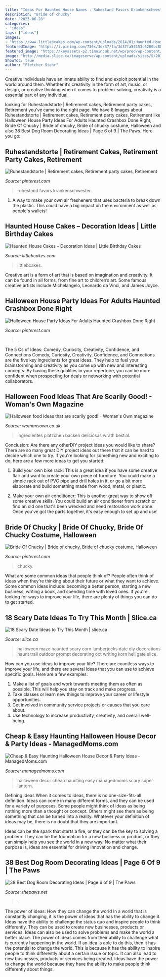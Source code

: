 ```yaml
---
title: "Ideas For Haunted House Names : Ruhestand Favors Krankenschwester"
description: "Bride of chucky"
date: "2023-06-28"
categories:
- "ideas"
tags: ["ideas"]
images:
- "https://www.littlebcakes.com/wp-content/uploads/2014/01/Haunted-House-Cake-Images-768x1024.jpg"
featuredImage: "https://i.pinimg.com/736x/3d/37/fa/3d37fa54153c6200bc881b0866417350.jpg"
featured_image: "https://keyassets-p2.timeincuk.net/wp/prod/wp-content/uploads/sites/32/2015/10/halloween-food-ideas-featured-image.jpg"
image: "http://media.slice.ca/imageserve/wp-content/uploads/sites/5/2015/10/halloween-date-ideas-5/x.jpg"
ShowToc: true
author: "Fletcher Stehr"
---
```



Creative individuals have an innate ability to find and exploit potential in the world around them. Whether it’s creativity in the form of art, music, or design, or creative thinking when it comes to problem-solving, creativity is a essential part of any individual.

	

		
looking for Ruhestandstorte | Retirement cakes, Retirement party cakes, Retirement you've came to the right page. We have 8 Images about Ruhestandstorte | Retirement cakes, Retirement party cakes, Retirement like Halloween House Party Ideas For Adults Haunted Crashbox Done Right, Bride Of Chucky | Bride of chucky, Bride of chucky costume, Halloween and also 38 Best Dog Room Decorating Ideas | Page 6 of 9 | The Paws. Here you go:
		
    
## Ruhestandstorte | Retirement Cakes, Retirement Party Cakes, Retirement

<img loading=lazy src="https://i.pinimg.com/736x/8c/cd/00/8ccd00813bf66352508ac9c393a8fbe3.jpg" onerror="this.onerror=null;this.src='https://tse2.mm.bing.net/th?id=OIP.zW5nPX9CujgIkgNE8dukaQHaJ3&amp;pid=15.1';" alt="Ruhestandstorte | Retirement cakes, Retirement party cakes, Retirement">

_Source: pinterest.com_

>ruhestand favors krankenschwester. 

	

1. A way to make your own air fresheners that uses bacteria to break down the plastic. This could have a big impact on the environment as well as people's wallets! 

    
## Haunted House Cakes – Decoration Ideas | Little Birthday Cakes

<img loading=lazy src="https://www.littlebcakes.com/wp-content/uploads/2014/01/Haunted-House-Cake-Images-768x1024.jpg" onerror="this.onerror=null;this.src='https://tse2.mm.bing.net/th?id=OIP.fEWUwsz4UUffH58KphqPGQHaJ4&amp;pid=15.1';" alt="Haunted House Cakes – Decoration Ideas | Little Birthday Cakes">

_Source: littlebcakes.com_

>littlebcakes. 

	

Creative art is a form of art that is based on imagination and creativity. It can be found in all forms, from fine art to children’s art. Some famous creative artists include Michelangelo, Leonardo da Vinci, and James Joyce.

    
## Halloween House Party Ideas For Adults Haunted Crashbox Done Right

<img loading=lazy src="https://i.pinimg.com/736x/78/ef/da/78efda729cc543182279afc49fb7a995.jpg" onerror="this.onerror=null;this.src='https://tse4.mm.bing.net/th?id=OIP.pevazhNWYoEIPjIvQWtmBgHaLH&amp;pid=15.1';" alt="Halloween House Party Ideas For Adults Haunted Crashbox Done Right">

_Source: pinterest.com_

>. 

	

The 5 Cs of Ideas: Comedy, Curiosity, Creativity, Confidence, and Connections
Comedy, Curiosity, Creativity, Confidence, and Connections are the five key ingredients for great ideas. They help to fuel your brainstorming and creativity as you come up with new and interesting concepts. By having these qualities in your repertoire, you can be more confident when prospecting for deals or networking with potential collaborators.

    
## Halloween Food Ideas That Are Scarily Good! - Woman&#039;s Own Magazine

<img loading=lazy src="https://keyassets-p2.timeincuk.net/wp/prod/wp-content/uploads/sites/32/2015/10/halloween-food-ideas-featured-image.jpg" onerror="this.onerror=null;this.src='https://tse3.mm.bing.net/th?id=OIP.ZJiWhGyq1CG91pdohfLR2gHaLG&amp;pid=15.1';" alt="Halloween food ideas that are scarily good! - Woman&#039;s Own magazine">

_Source: womansown.co.uk_

>ingredientes plätzchen backen deliciosas wrath bestial. 

	

Conclusion: Are there any otherDIY project ideas you would like to share?
There are so many great DIY project ideas out there that it can be hard to decide which one to try. If you're looking for something new and exciting to do, here are a few more ideas to get you started: 
1. Build your own bike rack: This is a great idea if you have some creative flair and want to create your own piece of furniture. You could make a simple rack out of PVC pipe and drill holes in it, or go a bit more elaborate and build something made from wood, metal, or plastic. 

2. Make your own air conditioner: This is another great way to show off some creative skills. You could build an air conditioner from scratch or find an old one that's been wrecked and need restoration work done. Once you've got the parts together, it's easy enough to set up and use!

    
## Bride Of Chucky | Bride Of Chucky, Bride Of Chucky Costume, Halloween

<img loading=lazy src="https://i.pinimg.com/736x/3d/37/fa/3d37fa54153c6200bc881b0866417350.jpg" onerror="this.onerror=null;this.src='https://tse4.mm.bing.net/th?id=OIP.QrpOtDDaaRwNIdkuKSZ_kAHaMd&amp;pid=15.1';" alt="Bride Of Chucky | Bride of chucky, Bride of chucky costume, Halloween">

_Source: pinterest.com_

>chucky. 

	

What are some common ideas that people think of?
People often think of ideas when they're thinking about their future or what they want to achieve. Some common ideas include: becoming a better person, starting a new business, writing a book, and spending time with loved ones. If you're looking for ways to improve your life, there are plenty of things you can do to get started.

    
## 18 Scary Date Ideas To Try This Month | Slice.ca

<img loading=lazy src="http://media.slice.ca/imageserve/wp-content/uploads/sites/5/2015/10/halloween-date-ideas-5/x.jpg" onerror="this.onerror=null;this.src='https://tse4.mm.bing.net/th?id=OIP.M84Tp6i2PISZa95F2LtoYQHaJ4&amp;pid=15.1';" alt="18 Scary Date Ideas to Try This Month | slice.ca">

_Source: slice.ca_

>halloween maze haunted scary corn lumberjocks date diy decorations haunt trail outdoor prompt decorating oct writing korn hell gate slice. 

	

How can you use ideas to improve your life?
There are countless ways to improve your life, and there are several ideas that you can use to achieve specific goals. Here are a few examples: 
1. Make a list of goals and work towards meeting them as often as possible. This will help you stay on track and make progress.
2. Take classes or learn new things to improve your career or lifestyle opportunities.
3. Get involved in community service projects or causes that you care about.
4. Use technology to increase productivity, creativity, and overall well-being.

    
## Cheap &amp; Easy Haunting Halloween House Decor &amp; Party Ideas - ManagedMoms.com

<img loading=lazy src="http://www.managedmoms.com/wp-content/uploads/2012/10/lantern.jpg" onerror="this.onerror=null;this.src='https://tse3.mm.bing.net/th?id=OIP.aRX7xeBP0NWWJffWhMv1PQHaJ4&amp;pid=15.1';" alt="Cheap &amp; Easy Haunting Halloween House Decor &amp; Party Ideas - ManagedMoms.com">

_Source: managedmoms.com_

>halloween decor cheap haunting easy managedmoms scary super lantern. 

	

Defining ideas
When it comes to ideas, there is no one-size-fits-all definition. Ideas can come in many different forms, and they can be used for a variety of purposes.
Some people might think of ideas as being nothing more than a thought or concept. Others might see them as being something that can be turned into a reality. Whatever your definition of ideas may be, there is no doubt that they are important.

Ideas can be the spark that starts a fire, or they can be the key to solving a problem. They can be the foundation for a new business or product, or they can simply help you see the world in a new way. No matter what their purpose is, ideas are essential for driving innovation and change.

    
## 38 Best Dog Room Decorating Ideas | Page 6 Of 9 | The Paws

<img loading=lazy src="https://www.thepaws.net/wp-content/uploads/2018/10/dog-room-decorating-idea-26.jpg" onerror="this.onerror=null;this.src='https://tse2.mm.bing.net/th?id=OIP.tJKAWsbzvNiECk2u1SF4HAHaFk&amp;pid=15.1';" alt="38 Best Dog Room Decorating Ideas | Page 6 of 9 | The Paws">

_Source: thepaws.net_

>. 

	

The power of ideas: How they can change the world
In a world that is constantly changing, it is the power of ideas that has the ability to change it. Ideas have the ability to challenge the status quo and inspire people to think differently. They can be used to create new businesses, products or services. Ideas can also be used to solve problems and make the world a better place.
The power of ideas comes from their ability to challenge what is currently happening in the world. If an idea is able to do this, then it has the potential to change the world. This is because it has the ability to inspire people to think differently about a certain issue or topic. It can also lead to new businesses, products or services being created. Ideas have the power to change the world because they have the ability to make people think differently about things.

